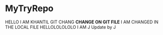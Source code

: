 # MyTryRepo
HELLO I AM KHANTIL
GIT CHANG
__CHANGE ON GIT FILE__
I AM CHANGED IN THE LOCAL FILE
HELLOLOLOLOLO
I AM J
Update by J
